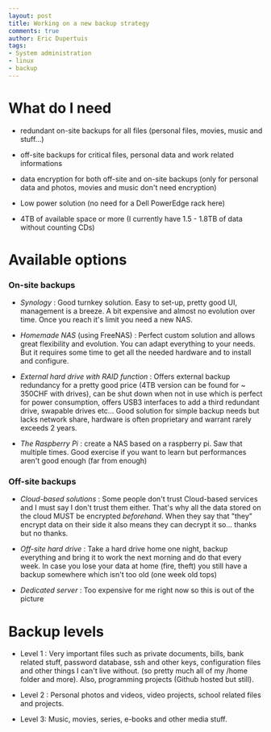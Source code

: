 ```yaml
---
layout: post
title: Working on a new backup strategy
comments: true
author: Eric Dupertuis
tags:
- System administration
- linux
- backup
---
```

# What do I need

- redundant on-site backups for all files (personal files, movies, music and stuff...)

- off-site backups for critical files, personal data and work related informations

- data encryption for both off-site and on-site backups (only for personal data and photos, movies and music don't need encryption)

- Low power solution (no need for a Dell PowerEdge rack here)

- 4TB of available space or more (I currently have 1.5 - 1.8TB of data without counting CDs)

# Available options

### On-site backups

- _Synology_ : Good turnkey solution. Easy to set-up, pretty good UI, management is a breeze. A bit expensive and almost no evolution over time. Once you reach it's limit you need a new NAS.

- _Homemade NAS_ (using FreeNAS) : Perfect custom solution and allows great flexibility and evolution. You can adapt everything to your needs. But it requires some time to get all the needed hardware and to install and configure.

- _External hard drive with RAID function_ : Offers external backup redundancy for a pretty good price (4TB version can be found for ~ 350CHF with drives), can be shut down when not in use which is perfect for power consumption, offers USB3 interfaces to add a third redundant drive, swapable drives etc... Good solution for simple backup needs but lacks network share, hardware is often proprietary and warrant rarely exceeds 2 years.

- _The Raspberry Pi_ : create a NAS based on a raspberry pi. Saw that multiple times. Good exercise if you want to learn but performances aren't good enough (far from enough)

### Off-site backups

- _Cloud-based solutions_ : Some people don't trust Cloud-based services and I must say I don't trust them either. That's why all the data stored on the cloud MUST be encrypted *beforehand*. When they say that "they" encrypt data on their side it also means they can decrypt it so... thanks but no thanks.

- _Off-site hard drive_ : Take a hard drive home one night, backup everything and bring it to work the next morning and do that every week. In case you lose your data at home (fire, theft) you still have a backup somewhere which isn't too old (one week old tops)

- _Dedicated server_ : Too expensive for me right now so this is out of the picture

# Backup levels

- Level 1 : Very important files such as private documents, bills, bank related stuff, password database, ssh and other keys, configuration files and other things I can't live without. (so pretty much all of my /home folder and more). Also, programming projects (Github hosted but still).

- Level 2 : Personal photos and videos, video projects, school related files and projects.

- Level 3: Music, movies, series, e-books and other media stuff.
